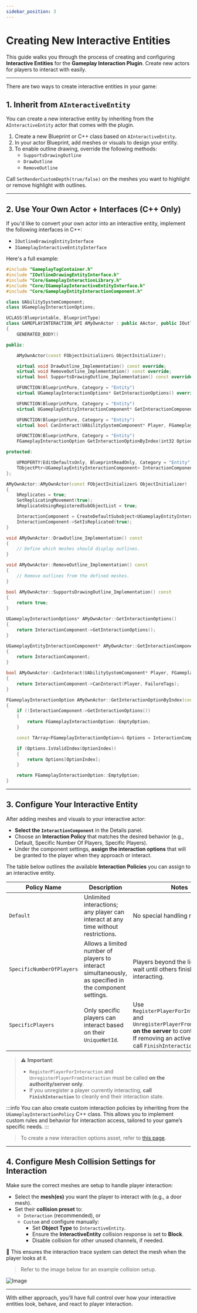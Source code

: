 ```yaml
---
sidebar_position: 3
---
```


# Creating New Interactive Entities

This guide walks you through the process of creating and configuring **Interactive Entities** for the **Gameplay Interaction Plugin**. 
Create new actors for players to interact with easily.

---

There are two ways to create interactive entities in your game:

## 1. **Inherit from `AInteractiveEntity`**

You can create a new interactive entity by inheriting from the `AInteractiveEntity` actor that comes with the plugin.

1. Create a new Blueprint or C++ class based on `AInteractiveEntity`.
2. In your actor Blueprint, add meshes or visuals to design your entity.
3. To enable outline drawing, override the following methods:
   - `SupportsDrawingOutline`
   - `DrawOutline`
   - `RemoveOutline`

Call `SetRenderCustomDepth(true/false)` on the meshes you want to highlight or remove highlight with outlines.

---

## 2. **Use Your Own Actor + Interfaces (C++ Only)**

If you'd like to convert your own actor into an interactive entity, implement the following interfaces in C++:

- `IOutlineDrawingEntityInterface`
- `IGameplayInteractiveEntityInterface`

Here's a full example:

```cpp
#include "GameplayTagContainer.h"
#include "IOutlineDrawingEntityInterface.h"
#include "Core/GameplayInteractionLibrary.h"
#include "Core/IGameplayInteractiveEntityInterface.h"
#include "Core/GameplayEntityInteractionComponent.h"

class UAbilitySystemComponent;
class UGameplayInteractionOptions;

UCLASS(Blueprintable, BlueprintType)
class GAMEPLAYINTERACTION_API AMyOwnActor : public AActor, public IOutlineDrawingEntityInterface, public IGameplayInteractiveEntityInterface
{
    GENERATED_BODY()

public:

    AMyOwnActor(const FObjectInitializer& ObjectInitializer);

    virtual void DrawOutline_Implementation() const override;
    virtual void RemoveOutline_Implementation() const override;
    virtual bool SupportsDrawingOutline_Implementation() const override;

    UFUNCTION(BlueprintPure, Category = "Entity")
    virtual UGameplayInteractionOptions* GetInteractionOptions() override;

    UFUNCTION(BlueprintPure, Category = "Entity")
    virtual UGameplayEntityInteractionComponent* GetInteractionComponent() override;

    UFUNCTION(BlueprintPure, Category = "Entity")
    virtual bool CanInteract(UAbilitySystemComponent* Player, FGameplayTagContainer& FailureTags) override;

    UFUNCTION(BlueprintPure, Category = "Entity")
    FGameplayInteractionOption GetInteractionOptionByIndex(int32 OptionIndex);

protected:

    UPROPERTY(EditDefaultsOnly, BlueprintReadOnly, Category = "Entity")
    TObjectPtr<UGameplayEntityInteractionComponent> InteractionComponent;
};
```


```cpp
AMyOwnActor::AMyOwnActor(const FObjectInitializer& ObjectInitializer) : Super(ObjectInitializer)
{
    bReplicates = true;
    SetReplicatingMovement(true);
    bReplicateUsingRegisteredSubObjectList = true;

    InteractionComponent = CreateDefaultSubobject<UGameplayEntityInteractionComponent>(TEXT("InteractionComponent"));
    InteractionComponent->SetIsReplicated(true);
}

void AMyOwnActor::DrawOutline_Implementation() const
{
    // Define which meshes should display outlines.
}

void AMyOwnActor::RemoveOutline_Implementation() const
{
    // Remove outlines from the defined meshes.
}

bool AMyOwnActor::SupportsDrawingOutline_Implementation() const
{
    return true;
}

UGameplayInteractionOptions* AMyOwnActor::GetInteractionOptions()
{
    return InteractionComponent->GetInteractionOptions();
}

UGameplayEntityInteractionComponent* AMyOwnActor::GetInteractionComponent()
{
    return InteractionComponent;
}

bool AMyOwnActor::CanInteract(UAbilitySystemComponent* Player, FGameplayTagContainer& FailureTags)
{
    return InteractionComponent->CanInteract(Player, FailureTags);
}

FGameplayInteractionOption AMyOwnActor::GetInteractionOptionByIndex(const int32 OptionIndex)
{
    if (!InteractionComponent->GetInteractionOptions())
    {
        return FGameplayInteractionOption::EmptyOption;
    }

    const TArray<FGameplayInteractionOption>& Options = InteractionComponent->GetInteractionOptions()->GetOptions();

    if (Options.IsValidIndex(OptionIndex))
    {
        return Options[OptionIndex];
    }

    return FGameplayInteractionOption::EmptyOption;
}
```

---

## 3. Configure Your Interactive Entity

After adding meshes and visuals to your interactive actor:

- **Select the `InteractionComponent`** in the Details panel.
- Choose an **Interaction Policy** that matches the desired behavior (e.g., Default, Specific Number Of Players, Specific Players).
- Under the component settings, **assign the interaction options** that will be granted to the player when they approach or interact.

The table below outlines the available **Interaction Policies** you can assign to an interactive entity.

| **Policy Name**             | **Description**                                                                                                                                               | **Notes**                                                                                                                                                            |
|----------------------------|---------------------------------------------------------------------------------------------------------------------------------------------------------------|-----------------------------------------------------------------------------------------------------------------------------------------------------------------------|
| `Default`                  | Unlimited interactions; any player can interact at any time without restrictions.                                                                             | No special handling required.                                                                                                                                        |
| `SpecificNumberOfPlayers` | Allows a limited number of players to interact simultaneously, as specified in the component settings.                                                        | Players beyond the limit must wait until others finish interacting.                                                                                                   |
| `SpecificPlayers`         | Only specific players can interact based on their `UniqueNetId`.                                                                                              | Use `RegisterPlayerForInteraction` and `UnregisterPlayerFromInteraction` **on the server** to control access. If removing an active interactor, call `FinishInteraction`. |

> ⚠️ **Important**:  
> - `RegisterPlayerForInteraction` and `UnregisterPlayerFromInteraction` must be called **on the authority/server only**.  
> - If you unregister a player currently interacting, **call `FinishInteraction`** to cleanly end their interaction state.

:::info
You can also create custom interaction policies by inheriting from the `UGameplayInteractionPolicy` C++ class.
This allows you to implement custom rules and behavior for interaction access, tailored to your game’s specific needs.
:::

> To create a new interaction options asset, refer to [this page](creating-new-interaction-options).

---

## 4. Configure Mesh Collision Settings for Interaction

Make sure the correct meshes are setup to handle player interaction:

- Select the **mesh(es)** you want the player to interact with (e.g., a door mesh).
- Set their **collision preset** to:
  - `Interaction` (recommended), or
  - `Custom` and configure manually:
    - Set **Object Type** to `InteractiveEntity`.
    - Ensure the **InteractiveEntity** collision response is set to **Block**.
    - Disable collision for other unused channels, if needed.

📌 This ensures the interaction trace system can detect the mesh when the player looks at it.

> Refer to the image below for an example collision setup.

![Image](./images/gi_coll_settings.png)

---

With either approach, you'll have full control over how your interactive entities look, behave, and react to player interaction.
